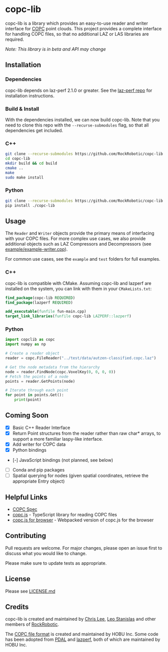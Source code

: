 # copc-lib

copc-lib is a library which provides an easy-to-use reader and writer interface for [COPC](https://copc.io/) point clouds. This project provides a complete interface for handling COPC files, so that no additional LAZ or LAS libraries are required.

*Note: This library is in beta and API may change*

## Installation

### Dependencies
copc-lib depends on laz-perf 2.1.0 or greater. See the [laz-perf repo](https://github.com/hobu/laz-perf) for installation instructions.

### Build & Install
With the dependencies installed, we can now build copc-lib. Note that you need to clone this repo with the `--recurse-submodules` flag, so that all dependencies get included.

### C++

```bash
git clone --recurse-submodules https://github.com/RockRobotic/copc-lib.git
cd copc-lib
mkdir build && cd build
cmake ..
make
sudo make install
```

### Python

```bash
git clone --recurse-submodules https://github.com/RockRobotic/copc-lib.git
pip install ./copc-lib
```

## Usage

The `Reader` and `Writer` objects provide the primary means of interfacing with your COPC files. For more complex use cases, we also provide additional objects such as LAZ Compressors and Decompressors (see [example/example-writer.cpp](example/example-writer.cpp)).

For common use cases, see the `example` and `test` folders for full examples.

### C++
copc-lib is compatible with CMake. Assuming copc-lib and lazperf are installed on the system, you can link with them in your `CMakeLists.txt`:

```CMake
find_package(copc-lib REQUIRED)
find_package(lazperf REQUIRED)

add_executable(funfile fun-main.cpp)
target_link_libraries(funfile copc-lib LAZPERF::lazperf)
```

### Python
```python
import copclib as copc
import numpy as np

# Create a reader object
reader = copc.FileReader("../test/data/autzen-classified.copc.laz")

# Get the node metadata from the hierarchy
node = reader.FindNode(copc.VoxelKey(0, 0, 0, 0))
# Fetch the points of a node
points = reader.GetPoints(node)

# Iterate through each point
for point in points.Get():
	print(point)
```

## Coming Soon
- [x] Basic C++ Reader Interface
- [x] Return Point structures from the reader rather than raw char* arrays, to support a more familiar laspy-like interface.
- [x] Add writer for COPC data
- [x] Python bindings
- [-] JavaScript bindings (not planned, see below)
- [ ] Conda and pip packages
- [ ] Spatial querying for nodes (given spatial coordinates, retrieve the appropriate Entry object)

## Helpful Links
- [COPC Spec](https://copc.io/)
- [copc.js](https://github.com/connormanning/copc.js) - TypeScript library for reading COPC files
- [copc.js for browser](https://github.com/connormanning/copc.js/pull/1) - Webpacked version of copc.js for the browser

## Contributing
Pull requests are welcome. For major changes, please open an issue first to discuss what you would like to change.

Please make sure to update tests as appropriate.

## License
Please see [LICENSE.md](LICENSE.md)

## Credits
copc-lib is created and maintained by [Chris Lee](https://github.com/CCInc), [Leo Stanislas](https://github.com/leo-stan) and other members of [RockRobotic](https://github.com/RockRobotic).

The [COPC file format](https://copc.io) is created and maintained by HOBU Inc.
Some code has been adopted from [PDAL](https://github.com/PDAL/PDAL) and [lazperf](https://github.com/hobu/laz-perf), both of which are maintained by HOBU Inc.
